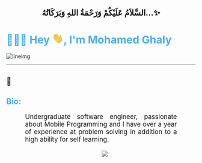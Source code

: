 <!-- Header Section Starts -->
<div align='center'>
  <h2><b>السَّلاَمُ عَلَيْكُمْ وَرَحْمَةُ اللهِ وَبَرَكَاتُهُ...✨</b></h2>
</div>
<h1 style="color: #44AEFB;"> 👨🏻‍💻 Hey <img src="https://raw.githubusercontent.com/ABSphreak/ABSphreak/master/gifs/Hi.gif" width="30px" alt="handimg">, I'm Mohamed Ghaly </h1>
</p><img src="https://user-images.githubusercontent.com/73097560/115834477-dbab4500-a447-11eb-908a-139a6edaec5c.gif" alt="lineimg">
<!-- Header Section Ends -->
<hr>
<!-- Bio Section Starts -->
<h2>📑</h2>
<h2 style="color: #44AEFB">Bio:</h2>
<p align="left" style="text-align: justify; margin: 0 50px; font-size: 17px;">
  Undergraduate software engineer, passionate about Mobile Programming and I have over a year of experience at problem solving in addition to a high ability for self learning.<br><br>
  <div align="center">
    <a href="mailto:mohamedghaly07@gmail.com" target="_blank">
<picture> <img align="right" src="https://github.com/7oSkaaa/7oSkaaa/blob/main/Images/Right_Side.gif?raw=true" width="250px"></picture>
    </a>
  </div>
</p>

